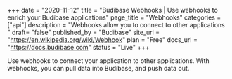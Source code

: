 +++
date = "2020-11-12"
title = "Budibase Webhooks | Use webhooks to enrich your Budibase applications"
page_title = "Webhooks"
categories = ["api"] 
description = "Webhooks allow you to connect to other applications "
draft= "false"
published_by = "Budibase"
site_url = "https://en.wikipedia.org/wiki/Webhook"
plan = "Free"
docs_url = "https://docs.budibase.com"
status = "Live" 
+++

Use webhooks to connect your application to other applications. With webhooks, you can pull data into Budibase, and push data out.